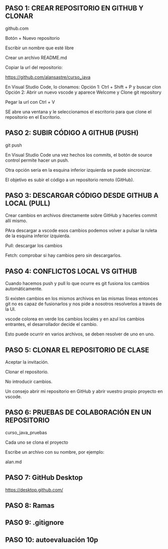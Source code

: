 ## PASO 1: CREAR REPOSITORIO EN GITHUB Y CLONAR

github.com

Botón + Nuevo repositorio

Escribir un nombre que esté libre

Crear un archivo README.md 

Copiar la url del repositorio:


https://github.com/alansastre/curso_java

En Visual Studio Code, lo clonamos:
Opción 1: Ctrl + Shift + P y buscar clon
Opción 2: Abrir un nuevo vscode y aparece Welcome y Clone git repository 

Pegar la url con Ctrl + V

SE abre una ventana y le seleccionamos el escritorio para que clone el repositorio en el Escritorio.

## PASO 2: SUBIR CÓDIGO A GITHUB (PUSH)

git push

En Visual Studio Code una vez hechos los commits, el botón de source control
permite hacer un push. 

Otra opción sería en la esquina inferior izquierda se puede sincronizar.

El objetivo es subir el código a un repositorio remoto (GitHub).

## PASO 3: DESCARGAR CÓDIGO DESDE GITHUB A LOCAL (PULL)

Crear cambios en archivos directamente sobre GitHub y hacerles commit
allí mismo.

PAra descargar a vscode esos cambios podemos volver a pulsar la ruleta
de la esquina inferior izquierda.

Pull: descargar los cambios

Fetch: comprobar si hay cambios pero sin descargarlos.


## PASO 4: CONFLICTOS LOCAL VS GITHUB

Cuando hacemos push y pull lo que ocurre es git 
fusiona los cambios automáticamente.

Si existen cambios en los mismos archivos en las mismas líneas entonces git no es capaz de fusionarlos y nos pide a nosotros resolverlos a través de la UI.

vscode colorea en verde los cambios locales y en azul los cambios entrantes, el desarrollador decide el cambio.

Esto puede ocurrir en varios archivos, se deben resolver de uno en uno.


## PASO 5: CLONAR EL REPOSITORIO DE CLASE

Aceptar la invitación.

Clonar el repositorio.

No introducir cambios.

Un consejo abrir mi repositorio en GitHub y abrir vuestro propio proyecto en vscode.

## PASO 6: PRUEBAS DE COLABORACIÓN EN UN REPOSITORIO

curso_java_pruebas

Cada uno se clona el proyecto

Escribe un archivo con su nombre, por ejemplo:

alan.md


## PASO 7: GitHub Desktop

https://desktop.github.com/

## PASO 8: Ramas

## PASO 9: .gitignore

## PASO 10: autoevaluación 10p 



